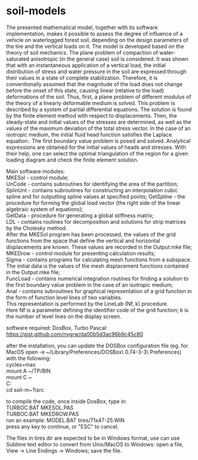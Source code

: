 # soil-models
The presented mathematical model, together with its software implementation, makes it possible to assess the degree of influence of а vehicle on waterlogged forest soil, depending on the design parameters of the tire and the vertical loads on it.
The model is developed based on the theory of soil mechanics. The plane problem of compaction of water-saturated anisotropic (in the general case) soil is considered. It was shown that with an instantaneous application of a vertical load, the initial distribution of stress and water pressure in the soil are expressed through their values in a state of complete stabilization. Therefore, it is conventionally assumed that the magnitude of the load does not change before the onset of this state, causing linear (relative to the load) deformations of the soil.
Thus, first, a plane problem of different modulus of the theory of a linearly deformable medium is solved. This problem is described by a system of partial differential equations. The solution is found by the finite element method with respect to displacements. Then, the steady-state and initial values of the stresses are determined, as well as the values of the maximum deviation of the total stress vector.
In the case of an isotropic medium, the initial fluid head function satisfies the Laplace equation:. The first boundary value problem is posed and solved. Analytical expressions are obtained for the initial values of heads and stresses. With their help, one can select the optimal triangulation of the region for a given loading diagram and check the finite element solution.

Main software modules:<br>
MKESol - control module;<br>
UnCode - contains subroutines for identifying the area of the partition;<br>
SplinUnt - contains subroutines for constructing an interpolation cubic spline and for outputting spline values at specified points;
GetSpline - the procedure for forming the global load vector (the right side of the linear algebraic system of equations);<br>
GetData - procedure for generating a global stiffness matrix;<br>
LDL - contains routines for decomposition and solutions for strip matrices by the Cholesky method.<br>
After the MKESol program has been processed, the values of the grid functions from the space that define the vertical and horizontal displacements are known. 
These values are recorded in the Output.mke file;
MKEDrow - control module for presenting calculation results;<br>
Sigma - contains programs for calculating mesh functions from a subspace.<br> 
The initial data is the values of the mesh displacement functions contained in the Output.mke file;<br>
FuncLoad - contains numerical integration routines for finding a solution to the first boundary value problem in the case of an isotropic medium;<br>
Anal - contains subroutines for graphical representation of a grid function in the form of function level lines of two variables.<br> 
This representation is performed by the LineLab (Nf, k) procedure.<br> 
Here Nf is a parameter defining the identifier code of the grid function; k is the number of level lines on the display screen.<br>

software required: DosBox, Turbo Pascal: https://gist.github.com/nvgrw/da00b5d3ac96b9c45c80

after the installation, you can update the DOSBox configuration file (eg. for MacOS
open -e ~/Library/Preferences/DOSBox\ 0.74-3-3\ Preferences) with the following:
<br>
cycles=max <br>
mount A ~/TP/BIN<br>
mount C ~<br>
C:<br>
cd soil-m~1\src<br>

to compile the code, once inside DosBox, type in: <br>
TURBOC.BAT MKESOL.PAS<br>
TURBOC.BAT MKEDROW.PAS<br>
run an example: MODEL.BAT tires/71x47-25.WIN<br>
press any key to continue, or "ESC" to cancel.<br>

The files in tires dir are expected to be in Windows format,
use can use Sublime text editor to convert from Unix/MacOS to Windows: 
open a file, View -> Line Endings -> Windows; save the file.

